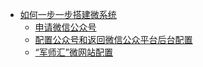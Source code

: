 * [如何一步一步搭建微系统](如何一步一步搭建微系统.md)
  * [申请微信公众号](申请微信公众号.md)
  * [配置公众号和返回微信公众平台后台配置](配置公众号和返回微信公众平台后台配置.md)
  * [“军师汇”微网站配置](“军师汇”微网站配置.md)
